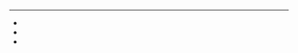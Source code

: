 ***

- [ ](CKAD%20Persistent%20Volume.md)
- [ ](storage%20classes.md)
- [ ](CKAD%20ingress%20Networking.md)